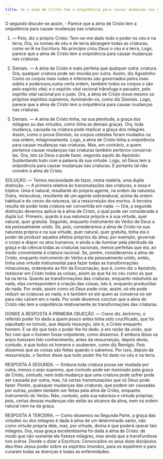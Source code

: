 ```yaml
---
title: Se a alma de Cristo tem a onipotêncía para causar mudanças nas criaturas
---
```


O segundo discute-se assim, - Parece que a alma de Cristo tem a onipotência para causar mudanças nas criaturas.  

1. — Pois, diz o próprio Cristo: Tem-se-me dado todo o poder no céu e na terra, Ora, os nomes de céu e de terra abrangem todas as criaturas, como se lê na Escritura: No princípio criou Deus o céu e a terra, Logo, parece que a alma de Cristo tem a onipotência para causar mudanças nas criaturas.  

2. Demais. — A alma de Cristo é mais perfeita que qualquer outra .criatura. Ora, qualquer criatura pode ser movida por outra. Assim, diz Agostinho: Como os corpos mais rudes e inferiores são governados pelos mais subtis e poderosos,numa certa ordem, também todos os corpos o são pelo espírito vital; e o espírito vital racional trânsfuga e pecador, pelo espírito vital racional pio e justo. Ora, a alma de Cristo move mesmo os próprios espíritos supremos, iluminando-os, como diz Dionísio. Logo, parece que a alma de Cristo tem a onipotência para causar mudanças nas criaturas.  

3. Demais. — A alma de Cristo tinha, na sua plenitude, a graça dos milagres ou das virtudes, como tinha as demais graças. Ora, toda mudança, causada na criatura pode implicar a graça dos milagres. Assim, como o prova Dionísio, os corpos celestes foram mudados na sua ordem, milagrosamente. Logo, a alma de Cristo tinha a onipotência para causar mudanças nas criaturas.  Mas, em contrário, a quem pertence causar mudanças nas criaturas também pertence conservá-las. Ora, isto só Deus o pode fazer, segundo aquilo do Apóstolo: Sustentando tudo com a palavra da sua virtude. Logo, só Deus tem a onipotência para causar mudanças nas criaturas. E portanto tal não convém à alma de Cristo.  

SOLUÇÃO. — Temos necessidade de fazer, nesta matéria, uma dupla distinção. — A primeira relativa às transmutações das criaturas, e essa é tríplice. Uma é natural, resultante do próprio agente, na ordem da natureza. Outra, miraculosa, resultante de um agente sobrenatural, acima da ordem habitual e do censo da natureza, tal a ressurreição dos mortos. A terceira resulta de poder toda criatura ser convertida em nada. — Ora, a segunda distinção devemos aplicá-la à alma de Cristo, a qual pode ser considerada a dupla luz. Primeiro, quanto à sua natureza própria e à sua virtude, quer natural, quer gratuita. Segundo, enquanto instrumento do Verbo de Deus a ela pessoalmente unido.  Se, pois, consideramos a alma de Cristo na sua natureza própria e na sua virtude, quer natural, quer gratuita, tinha ela o poder de produzir aqueles efeitos próprios da alma; por exemplo, governar o corpo e dispor os atos humanos; e ainda o de iluminar pela plenitude da graça e da ciência todas as criaturas racionais, menos perfeitas que ela, ao modo conveniente à criatura racional. Se, porém, consideramos a alma de Cristo, enquanto instrumento do Verbo a ela pessoalmente unido, então, tinha uma virtude instrumental para fazer todas as transformações miraculosas, ordenáveis ao fim da Encarnação, que é, como diz o Apóstolo, restaurar em Cristo todas as coisas, assim as que há no céu como as que há na terra. Quanto às transformações das criaturas, enquanto redutíveis ao nada, elas correspondem à criação das coisas, isto é, enquanto produzidas do nada. Por onde, assim como só Deus pode criar, assim, só ele pode reduzir as criaturas ao nada; e é também só ele quem as conserva no ser para não caírem em o nada.  Por onde devemos concluir que a alma de Cristo não tem a onipotência relativamente às transformações das criaturas.  

DONDE A RESPOSTA À PRIMEIRA OBJEÇÃO. — Como diz Jerônimo, o referido poder foi dado a quem pouco antes tinha sido crucificado, que foi sepultado no túmulo, que depois ressurgiu, isto é, a Cristo enquanto homem. E se diz que todo o poder lhe foi dado, é em razão da união, que fez com que o homem fosse onipotente, como dissemos. E embora disso os anjos tivessem tido conhecimento, antes da ressurreição, depois desta, contudo, é que todos os homens o souberam, como diz Remígio. Pois dissemos que as coisas são feitas quando o sabemos. Por isso, depois da ressurreição, o Senhor disse que todo poder lhe foi dado no céu e na terra.  

RESPOSTA À SEGUNDA. — Embora toda criatura possa ser mudada por outra, menos o anjo supremo, que contudo pode ser iluminado pela graça de Cristo, contudo, nem toda mudança que uma criatura pode sofrer pode ser causada por outra; mas, há certas transmutações que só Deus pode fazer. Porém, quaisquer mudanças das criaturas, que podem ser causadas por outras, podem também ser feitas pela alma de Cristo, enquanto instrumento do Verbo. Não, contudo, pela sua natureza e virtude próprias; pois, certas dessas mudanças não estão ao alcance da alma, nem na ordem natural nem na da graça.  

RESPOSTA À TERCEIRA. — Como dissemos na Segunda Parte, a graça das virtudes ou dos milagres é dada à alma de um determinado santo, não como virtude própria dele, mas, por virtude, divina é que poderá operar tais milagres. Ora, essa graça excelentíssima foi dada à alma de Cristo: de modo que não somente ele fizesse milagres, mas ainda que a transfundisse nos outros. Donde o dizer a Escritura: Convocados os seus doze discípulos. deu-lhes Jesus poder sobre os espíritos imundos, para os expelirem e para curarem todas as doenças e todas as enfermidades.